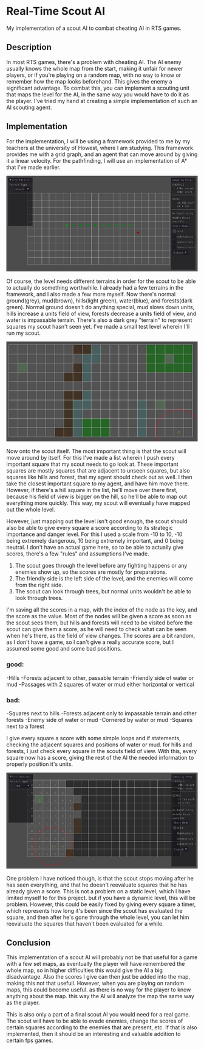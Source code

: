 # Real-Time Scout AI

My implementation of a scout AI to combat cheating AI in RTS games.

## Description

In most RTS games, there's a problem with cheating AI. The AI enemy usually knows the whole map from the start, making it unfair for newer players, or if you're playing on a random map, with no way to know or remember how the map looks beforehand. This gives the enemy a significant advantage.
To combat this, you can implement a scouting unit that maps the level for the AI, in the same way you would have to do it as the player. I've tried my hand at creating a simple implementation of such an AI scouting agent.

## Implementation

For the implementation, I will be using a framework provided to me by my teachers at the university of Howest, where I am studying. This framework provides me with a grid graph, and an agent that can move around by giving it a linear velocity. For the pathfinding, I will use an implementation of A* that I've made earlier.

![Research1](https://github.com/Louis-DV/Real-Time-Scout-AI/blob/master/Images/Research1.JPG "Research1")

Of course, the level needs different terrains in order for the scout to be able to actually do something worthwhile. I already had a few terrains in the framework, and I also made a few more myself. Now there's normal ground(grey), mud(brown), hills(light green), water(blue), and forests(dark green).
Normal ground doesn't do anything special, mud slows down units, hills increase a units field of view, forests decrease a units field of view, and water is impassable terrain. There's also a dark grey "terrain" to represent squares my scout hasn't seen yet. I've made a small test level wherein I'll run my scout.

![Research2](https://github.com/Louis-DV/Real-Time-Scout-AI/blob/master/Images/Research2.JPG "Research2")

Now onto the scout itself. The most important thing is that the scout will move around by itself. For this I've made a list wherein I push every important square that my scout needs to go look at. These important squares are mostly squares that are adjacent to unseen squares, but also squares like hills and forest, that my agent should check out as well. I then take the closest important square to my agent, and have him move there. However, if there's a hill square in the list, he'll move over there first, because his field of view is bigger on the hill, so he'll be able to map out everything more quickly. This way, my scout will eventually have mapped out the whole level.

However, just mapping out the level isn't good enough, the scout should also be able to give every square a score according to its strategic importance and danger level. For this I used a scale from -10 to 10, -10 being extremely dangerous, 10 being extremely important, and 0 being neutral. 
I don't have an actual game here, so to be able to actually give scores, there's a few "rules" and assumptions I've made. 

1) The scout goes through the level before any fighting happens or any enemies show up, so the scores are mostly for preparations.
2) The friendly side is the left side of the level, and the enemies will come from the right side.
3) The scout can look through trees, but normal units wouldn't be able to look through trees.

I'm saving all the scores in a map, with the index of the node as the key, and the score as the value. Most of the nodes will be given a score as soon as the scout sees them, but hills and forests will need to be visited before the scout can give them a score, as he will need to check what can be seen when he's there, as the field of view changes. The scores are a bit random, as I don't have a game, so I can't give a really accurate score, but I assumed some good and some bad positions.

### good:
-Hills
-Forests adjacent to other, passable terrain
-Friendly side of water or mud
-Passages with 2 squares of water or mud either horizontal or vertical

### bad:
-Squares next to hills
-Forests adjacent only to impassable terrain and other forests
-Enemy side of water or mud
-Cornered by water or mud
-Squares next to a forest

I give every square a score with some simple loops and if statements, checking the adjacent squares and positions of water or mud. for hills and forests, I just check every square in the scouts field of view. With this, every square now has a score, giving the rest of the AI the needed information to properly position it's units.

![ResearchGif](https://github.com/Louis-DV/Real-Time-Scout-AI/blob/master/Images/ResearchGif.gif "ResearchGif")

One problem I have noticed though, is that the scout stops moving after he has seen everything, and that he doesn't reevaluate squares that he has already given a score. This is not a problem on a static level, which I have limited myself to for this project. but if you have a dynamic level, this will be problem. However, this could be easily fixed by giving every square a timer, which represents how long it's been since the scout has evaluated the square, and then after he's gone through the whole level, you can let him reevaluate the squares that haven't been evaluated for a while.


## Conclusion
This implementation of a scout AI will probably not be that useful for a game with a few set maps, as eventually the player will have remembered the whole map, so in higher difficulties this would give the AI a big disadvantage. Also the scores I give can then just be added into the map, making this not that usefull. However, when you are playing on random maps, this could become useful. as there is no way for the player to know anything about the map. this way the AI will analyze the map the same way as the player.

This is also only a part of a final scout AI you would need for a real game. The scout will have to be able to evade enemies, change the scores of certain squares according to the enemies that are present, etc.
If that is also implemented, then it should be an interesting and valuable addition to certain fps games. 





